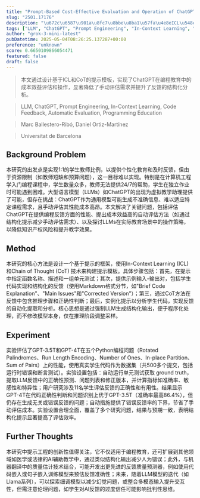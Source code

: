 ```yaml
---
title: "Prompt-Based Cost-Effective Evaluation and Operation of ChatGPT as a Computer Programming Teaching Assistant"
slug: "2501.17176"
description: "\u672c\u6587\u901a\u8fc7\u8bbe\u8ba1\u57fa\u4e8eICL\u548cCoT\u7684\u63d0\u793a\u6a21\u677f\uff0c\u5b9e\u73b0\u4e86ChatGPT\u5728\u7f16\u7a0b\u6559\u80b2\u4e2d\u7684\u6210\u672c\u6548\u76ca\u8bc4\u4f30\u548c\u64cd\u4f5c\uff0c\u663e\u8457\u964d\u4f4e\u4e86\u624b\u52a8\u8bc4\u4f30\u9700\u6c42\u5e76\u63d0\u5347\u4e86\u53cd\u9988\u7684\u7ed3\u6784\u5316\u5206\u6790\u3002"
tags: ["LLM", "ChatGPT", "Prompt Engineering", "In-Context Learning", "Code Feedback", "Automatic Evaluation", "Programming Education"]
author: "grok-3-mini-latest"
pubDatetime: 2025-05-04T08:26:25.137287+00:00
preference: "unknown"
score: 0.6650109866054471
featured: false
draft: false
---
```


> 本文通过设计基于ICL和CoT的提示模板，实现了ChatGPT在编程教育中的成本效益评估和操作，显著降低了手动评估需求并提升了反馈的结构化分析。

> LLM, ChatGPT, Prompt Engineering, In-Context Learning, Code Feedback, Automatic Evaluation, Programming Education 

> Marc Ballestero-Ribó, Daniel Ortiz-Martínez

> Universitat de Barcelona 

## Background Problem

本研究的出发点是实现1:1的学生教师比例，以提供个性化教育和及时反馈，但由于资源限制（如教师短缺和预算问题），这一目标难以实现。特别是在计算机工程学入门编程课程中，学生数量众多，教师无法提供24/7的帮助，学生在独立作业时可能遇到困难。大型语言模型（LLMs）如ChatGPT的出现为虚拟教学助理提供了可能，但存在挑战：ChatGPT作为通用模型可能生成不准确信息、难以适应特定课程需求，且手动评估其性能成本高昂。本文解决了关键问题，包括评估ChatGPT在提供编程反馈方面的性能、提出成本效益高的自动评估方法（如通过结构化提示减少手动评估需求）、以及探讨LLMs在实际教育场景中的操作策略，以降低知识产权风险和提升教学效果。

## Method

本研究的核心方法是设计一个基于提示的框架，使用In-Context Learning (ICL) 和Chain of Thought (CoT) 技术来构建提示模板。具体步骤包括：首先，在提示中指定函数名称、描述和一组单元测试；其次，提供示例输入-输出对，包括学生代码实现和结构化的反馈（使用Markdown格式分节，如"Brief Code Explanation"、"Main Issues"和"Corrected Version"）；第三，通过CoT方法在反馈中包含推理步骤和正确性判断；最后，实例化提示以分析学生代码，实现反馈的自动化提取和分析。核心思想是通过强制LLM生成结构化输出，便于程序化处理，而不修改模型本身，仅在推理阶段调整采样。

## Experiment

实验评估了GPT-3.5T和GPT-4T在五个Python编程问题（Rotated Palindromes、Run Length Encoding、Number of Ones、In-place Partition、Sum of Pairs）上的性能，使用真实学生代码作为数据集（共500多个提交，包括运行时错误和断言测试）。实验设置包括：自动运行单元测试获取 ground truth，提取LLM反馈中的正确性预测、问题列表和修正版本，并计算指标如准确率、敏感性和特异性；用户研究涉及11名学生评估反馈的正确性和有用性。结果显示GPT-4T在代码正确性判断和问题识别上优于GPT-3.5T（准确率最高86.4%），但仍存在生成无关或错误反馈的问题；自动措施提供了错误反馈率的下界，节省了手动评估成本。实验设置合理全面，覆盖了多个研究问题，结果与预期一致，表明结构化提示显著提高了评估效率。

## Further Thoughts 

本研究中提示工程的创新性值得关注，它不仅适用于编程教育，还可扩展到其他领域如医学或法律的AI辅助教学中，通过类似结构化输出减少人为错误；此外，与机器翻译中的质量估计技术结合，可能开发出更先进的反馈质量预测器，例如使用代码嵌入或句子嵌入训练模型来预估反馈准确性；未来，随着LLM模型的迭代（如Llama系列），可以探索细调模型以减少幻觉问题，或整合多模态输入提升交互性，但需注意伦理问题，如学生对AI反馈的过度信任可能影响批判性思维。